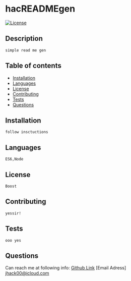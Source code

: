 
  # hacREADMEgen
  [![License](https://img.shields.io/badge/License-Boost%201.0-lightblue.svg)](https://www.boost.org/LICENSE_1_0.txt)
  ## Description
    simple read me gen
  
  ## Table of contents
  - [Installation](#installation)
  - [Languages](#languages)
  - [License](#license)
  - [Contributing](#contributing)
  - [Tests](#tests)
  - [Questions](#questions)
  
  ## Installation 
    follow insctuctions
  
  ## Languages 
    ES6,Node
  
  ## License 
    Boost

  ## Contributing 
    yessir!
  
  ## Tests 
    ooo yes
  
  ## Questions 
  Can reach me at following info:
    [Github Link](https://github.com/hacAtac)
    [Email Adress] jhack00@icloud.com
  